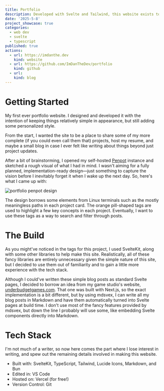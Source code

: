 ```yaml
---
title: Portfolio
description: Developed with Svelte and Tailwind, this website exists to showcase any projects that I think are worth sharing, and my resume. There might not be much here right now, but more projects will be added here eventually.
date: '2025-5-8'
project_showcase: true
categories:
  - web dev
  - svelte
  - typescript
published: true
actions:
  - url: https://imdanthe.dev
    kind: website
  - url: https://github.com/ImDanTheDev/portfolio
    kind: github
  - url:
    kind: blog
---
```


# Getting Started
My first ever portfolio website. I designed and developed it with the intention of keeping things relatively simple in appearance, but still adding some personalized style.

From the start, I wanted the site to be a place to share some of my more complete (if you could even call them that) projects, host my resume, and maybe a small blog in case I ever felt like writing about things beyond just project updates.

After a bit of brainstorming, I opened my self-hosted [Penpot](https://penpot.app/) instance and sketched a rough visual of what I had in mind. I wasn't aiming for a fully planned, implementation-ready design—just something to capture the vision before I inevitably forget it when I wake up the next day. So, here's what I came up with:

![portfolio penpot design](/portfolio_penpot_design.png)

The design borrows some elements from Linux terminals such as the mostly meaningless paths in each project card. The orange pill-shaped tags are used to highlight a few key concepts in each project. Eventually, I want to use these tags as a way to search and filter through posts.

# The Build
As you might've noticed in the tags for this project, I used SvelteKit, along with some other libraries to help make this site. Realistically, all of these fancy libraries are entirely unnecessary given the simple nature of this site, but I decided to use them out of familiarity and to gain a little more experience with the tech stack.

Although I could've written these simple blog posts as standard Svelte pages, I decided to borrow an idea from my game studio's website, [underbudgetgames.com](https://underbudgetgames.com). That one was built with Next.js, so the exact implementation is a bit different, but by using mdsvex, I can write all my blog posts in Markdown and have them automatically turned into Svelte pages at build time. I don't use most of the fancy features provided by mdsvex, but down the line I probably will use some, like embedding Svelte components directly into Markdown.

# Tech Stack

I'm not much of a writer, so now here comes the part where I lose interest in writing, and spew out the remaining details involved in making this website.
- Built with: SvelteKit, TypeScript, Tailwind, Lucide Icons, Markdown, and Bun
- Edited in: VS Code
- Hosted on: Vercel (for free!)
- Version Control: Git